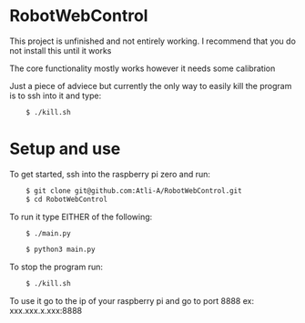 # RobotWebControl


This project is unfinished and not entirely working.
I recommend that you do not install this until it works


The core functionality mostly works however it needs some calibration


Just a piece of adviece but currently the only way to easily kill the program is to ssh into it and type:

```sh
    $ ./kill.sh
```


# Setup and use

To get started, ssh into the raspberry pi zero and run:

```sh
    $ git clone git@github.com:Atli-A/RobotWebControl.git
    $ cd RobotWebControl
```
To run it type EITHER of the following:
```sh
    $ ./main.py

    $ python3 main.py
```

To stop the program run:
```sh
    $ ./kill.sh
```

To use it go to the ip of your raspberry pi and go to port 8888
ex: xxx.xxx.x.xxx:8888


